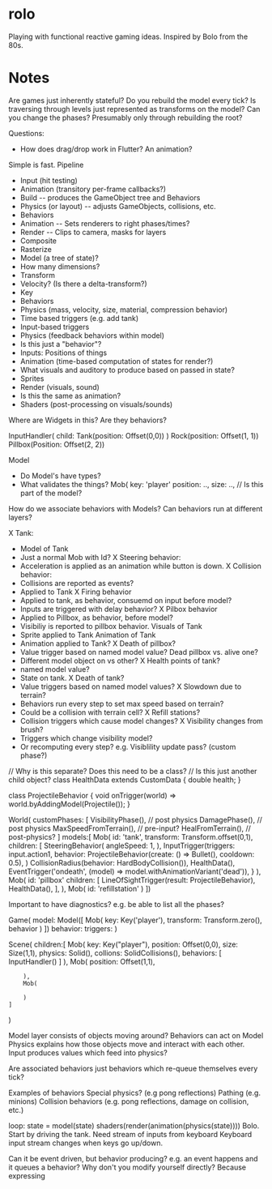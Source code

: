 # rolo

Playing with functional reactive gaming ideas.  Inspired by Bolo from the 80s.


# Notes

Are games just inherently stateful?
Do you rebuild the model every tick?
Is traversing through levels just represented as transforms on the model?
Can you change the phases? Presumably only through rebuilding the root?

Questions:
* How does drag/drop work in Flutter?  An animation?


Simple is fast.
Pipeline
* Input (hit testing)
* Animation (transitory per-frame callbacks?)
* Build -- produces the GameObject tree and Behaviors
* Physics (or layout) -- adjusts GameObjects, collisions, etc.
* Behaviors
* Animation -- Sets renderers to right phases/times?
* Render -- Clips to camera, masks for layers
* Composite
* Rasterize
* Model (a tree of state)?
 * How many dimensions?
  * Transform
  * Velocity? (Is there a delta-transform?)
 * Key
 * Behaviors
  * Physics (mass, velocity, size, material, compression behavior)
 * Time based triggers (e.g. add tank)
 * Input-based triggers
* Physics (feedback behaviors within model)
 * Is this just a "behavior"?
 * Inputs: Positions of things
* Animation (time-based computation of states for render?)
 * What visuals and auditory to produce based on passed in state?
 * Sprites
* Render (visuals, sound)
 * Is this the same as animation?
* Shaders (post-processing on visuals/sounds)

Where are Widgets in this?  Are they behaviors?

InputHandler(
    child: Tank(position: Offset(0,0))
)
Rock(position: Offset(1, 1))
Pillbox(Position: Offset(2, 2))


Model
 - Do Model's have types?
 - What validates the things?
Mob(
 key: 'player'
 position: ..,
 size: ..,  // Is this part of the model?


How do we associate behaviors with Models?
Can behaviors run at different layers?

X Tank:
* Model of Tank
* Just a normal Mob with Id?
X Steering behavior:
* Acceleration is applied as an animation while button is down.
X Collision behavior:
* Collisions are reported as events?
* Applied to Tank
X Firing behavior
* Applied to tank, as behavior, consuemd on input before model?
* Inputs are triggered with delay behavior?
X Pilbox behavior
* Applied to Pillbox, as behavior, before model?
* Visibiliy is reported to pillbox behavior.
Visuals of Tank
* Sprite applied to Tank
Animation of Tank
* Animation applied to Tank?
X Death of pillbox?
* Value trigger based on named model value?
Dead pillbox vs. alive one?
* Different model object on vs other?
X Health points of tank?
* named model value?
* State on tank.
X Death of tank?
* Value triggers based on named model values?
X Slowdown due to terrain?
* Behaviors run every step to set max speed based on terrain?
* Could be a collision with terrain cell?
X Refill stations?
* Collision triggers which cause model changes?
X Visibility changes from brush?
* Triggers which change visibility model?
* Or recomputing every step? e.g. Visiblility update pass? (custom phase?)


// Why is this separate?  Does this need to be a class?
// Is this just another child object?
class HealthData extends CustomData {
    double health;
}

class ProjectileBehavior {
    void onTrigger(world) =>
        world.byAddingModel(Projectile());
}

World(
    customPhases: [
        VisibilityPhase(), // post physics
        DamagePhase(), // post physics
        MaxSpeedFromTerrain(), // pre-input?
        HealFromTerrain(), // post-physics?
    ]
    models:[
    Mob(
        id: 'tank',
        transform: Transform.offset(0,1),
        children: [
            SteeringBehavior(
                angleSpeed: 1,
            ),
            InputTrigger(triggers: input.action1,
                behavior: ProjectileBehavior(create: () => Bullet(), cooldown: 0.5),
            )
            CollisionRadius(behavior: HardBodyCollision()),
            HealthData(),
            EventTrigger('ondeath', (model) => model.withAnimationVariant('dead')),
        }
    ),
    Mob(
        id: 'pillbox'
        children: [
            LineOfSightTrigger(result: ProjectileBehavior),
            HealthData(),
        ],
    ),
    Mob(
        id: 'refillstation'
    )
])


Important to have diagnostics?  e.g. be able to list all the phases?



Game(
    model: Model([
        Mob(
            key: Key('player'),
            transform: Transform.zero(),
            behavior
        )
    ])
    behavior:
    triggers:
)


Scene(
    children:[
        Mob(
            key: Key("player"),
            position: Offset(0,0),
            size: Size(1,1),
            physics: Solid(),
            collions: SolidCollisions(),
            behaviors: [
                InputHandler()
            ]
        ),
        Mob(
            position: Offset(1,1),

        ),
        Mob(
            
        )
    ]
)




Model layer consists of objects moving around?
Behaviors can act on Model
Physics explains how those objects move and interact with each other.
Input produces values which feed into physics?

Are associated behaviors just behaviors which re-queue themselves every tick?

Examples of behaviors
Special physics?  (e.g pong reflections)
Pathing (e.g. minions)
Collision behaviors (e.g. pong reflections, damage on collision, etc.)

loop:
 state = model(state)
 shaders(render(animation(physics(state))))
Bolo.
Start by driving the tank.
Need stream of inputs from keyboard
Keyboard input stream changes when keys go up/down.

Can it be event driven, but behavior producing?
e.g. an event happens and it queues a behavior?
Why don't you modify yourself directly?
Because expressing